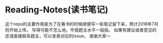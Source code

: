 # Reading-Notes(读书笔记)
这个repo的主要作用是为了在看书的时候顺便写一些笔记留下来，预计2018年7月将开始上传。
写得可能不怎么地，毕竟题主水平一般般。
如果有建议或者意见的还请直接联系题主，可以发表对应的Issue。
谢谢大家～
